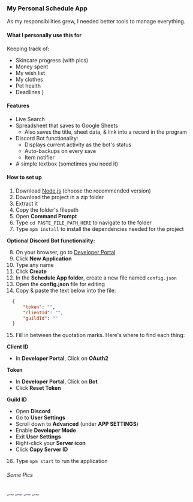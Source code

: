 ### My Personal Schedule App

As my responsibilities grew, I needed better tools to manage everything.

#### What I personally use this for

Keeping track of:

- Skincare progress (with pics)
- Money spent
- My wish list
- My clothes
- Pet health
- Deadlines
)
#### Features

- Live Search
- Spreadsheet that saves to Google Sheets
  - Also saves the title, sheet data, & link into a record in the program
- Discord Bot functionality:
  - Displays current activity as the bot's status
  - Auto-backups on every save
  - Item notifier
- A simple textbox (sometimes you need it)

#### How to set up

1. Download [Node.js](https://nodejs.org/en) (choose the recommended version)
2. Download the project in a zip folder
3. Extract it
4. Copy the folder's filepath
5. Open **Command Prompt**
6. Type `cd PASTE_FILE_PATH_HERE` to navigate to the folder
7. Type `npm install` to install the dependencies needed for the project

**Optional Discord Bot functionality:**

8. On your browser, go to [Developer Portal](https://discord.com/developers/applications)
9. Click **New Application**
10. Type any name
11. Click **Create**
12. In the **Schedule App folder**, create a new file named `config.json`
13. Open the **config.json** file for editing
14. Copy & paste the text below into the file:

```json
  {
      "token": "",
      "clientId": "",
      "guildId": ""
  }
```
15. Fill in between the quotation marks. Here's where to find each thing:

**Client ID**

- In **Developer Portal**, Click on **OAuth2**

**Token**

- In **Developer Portal**, Click on **Bot**
- Click **Reset Token**

**Guild ID**

- Open **Discord**
- Go to **User Settings**
- Scroll down to **Advanced** (under **APP SETTINGS**)
- Enable **Developer Mode**
- Exit **User Settings**
- Right-click your **Server icon**
- Click **Copy Server ID**

16. Type `npm start` to run the application


###### Some Pics

<img src="https://github.com/catcakie/schedule-app/assets/60787559/309d55a7-b0b4-47fa-b356-2018c76740ed" alt="image" style="zoom: 33%;" />
<img src="https://user-images.githubusercontent.com/60787559/221429315-8852a1fb-0c50-47ae-9e37-2b060f60af94.png" alt="image" style="zoom: 33%;" />
<img src="https://user-images.githubusercontent.com/60787559/221429328-86bba8c3-d358-44ca-9f0d-dac442f3c1c9.png" alt="image" style="zoom: 33%;" />
<img src="https://user-images.githubusercontent.com/60787559/221429345-ca650e98-6421-43e4-997a-59810d4690ba.png" alt="image" style="zoom: 33%;" />
